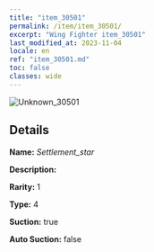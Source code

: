 ```yaml
---
title: "item_30501"
permalink: /item/item_30501/
excerpt: "Wing Fighter item_30501"
last_modified_at: 2023-11-04
locale: en
ref: "item_30501.md"
toc: false
classes: wide
---
```



 ![Unknown_30501](/images/item/Settlement_star_p.png)



## Details

 **Name:** *Settlement_star* 

 **Description:** 

 **Rarity:** 1 

 **Type:** 4 

 **Suction:** true 

 **Auto Suction:** false 



